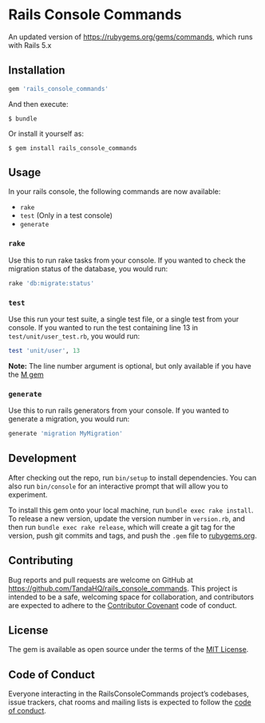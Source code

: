 # Rails Console Commands

An updated version of https://rubygems.org/gems/commands, which runs with Rails 5.x

## Installation

```ruby
gem 'rails_console_commands'
```

And then execute:

    $ bundle

Or install it yourself as:

    $ gem install rails_console_commands

## Usage

In your rails console, the following commands are now available:
 - `rake`
 - `test` (Only in a test console)
 - `generate`

### `rake`
Use this to run rake tasks from your console. If you wanted to check the migration status of the database, you would run:
```ruby
rake 'db:migrate:status'
```

### `test`
Use this run your test suite, a single test file, or a single test from your console. If you wanted to run the test containing line 13 in
`test/unit/user_test.rb`, you would run:
```ruby
test 'unit/user', 13
```

**Note:** The line number argument is optional, but only available if you have the [M gem](https://rubygems.org/gems/m)

### `generate`
Use this to run rails generators from your console. If you wanted to generate a migration, you would run:
```ruby
generate 'migration MyMigration'
```

## Development

After checking out the repo, run `bin/setup` to install dependencies. You can also run `bin/console` for an interactive prompt that will allow you to experiment.

To install this gem onto your local machine, run `bundle exec rake install`. To release a new version, update the version number in `version.rb`, and then run `bundle exec rake release`, which will create a git tag for the version, push git commits and tags, and push the `.gem` file to [rubygems.org](https://rubygems.org).

## Contributing

Bug reports and pull requests are welcome on GitHub at https://github.com/TandaHQ/rails_console_commands. This project is intended to be a safe, welcoming space for collaboration, and contributors are expected to adhere to the [Contributor Covenant](http://contributor-covenant.org) code of conduct.

## License

The gem is available as open source under the terms of the [MIT License](http://opensource.org/licenses/MIT).

## Code of Conduct

Everyone interacting in the RailsConsoleCommands project’s codebases, issue trackers, chat rooms and mailing lists is expected to follow the [code of conduct](https://github.com/[USERNAME]/rails_console_commands/blob/master/CODE_OF_CONDUCT.md).
